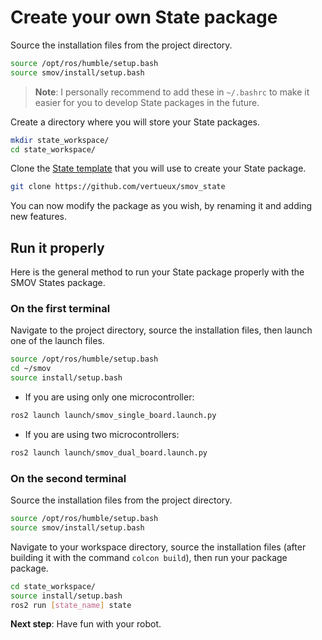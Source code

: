 # Create your own State package

Source the installation files from the project directory.

```bash
source /opt/ros/humble/setup.bash
source smov/install/setup.bash
```

> **Note**: I personally recommend to add these in `~/.bashrc` to make it easier for you to develop State packages in the future.

Create a directory where you will store your State packages.

```bash
mkdir state_workspace/
cd state_workspace/
```

Clone the [State template](https://github.com/vertueux/smov_state) that you will use to create your State package.

```bash
git clone https://github.com/vertueux/smov_state
```

You can now modify the package as you wish, by renaming it and adding new features.

## Run it properly

Here is the general method to run your State package properly with the SMOV States package.

### On the first terminal

Navigate to the project directory, source the installation files, then launch one of the launch files.

```bash
source /opt/ros/humble/setup.bash
cd ~/smov
source install/setup.bash
```

* If you are using only one microcontroller:

```bash
ros2 launch launch/smov_single_board.launch.py
```

* If you are using two microcontrollers:

```bash
ros2 launch launch/smov_dual_board.launch.py
```

### On the second terminal

Source the installation files from the project directory.

```bash
source /opt/ros/humble/setup.bash
source smov/install/setup.bash
```

Navigate to your workspace directory, source the installation files (after building it with the command `colcon build`), then run your package package.

```bash
cd state_workspace/
source install/setup.bash
ros2 run [state_name] state 
```

**Next step**: Have fun with your robot.
